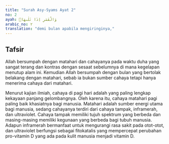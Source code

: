 ```yaml
---
title: "Surah Asy-Syams Ayat 2"
no: 2
ayah: وَالْقَمَرِ اِذَا تَلٰىهَاۖ
arabic_no: ٢
translation: "demi bulan apabila mengiringinya,"
---
```


## Tafsir

Allah bersumpah dengan matahari dan cahayanya pada waktu duha yang sangat terang dan kontras dengan sesaat sebelumnya di mana kegelapan menutup alam ini. Kemudian Allah bersumpah dengan bulan yang bertolak belakang dengan matahari, sebab ia bukan sumber cahaya tetapi hanya menerima cahaya dari matahari.

Menurut kajian ilmiah, cahaya di pagi hari adalah yang paling lengkap kekayaan panjang gelombangnya. Oleh karena itu, cahaya matahari pagi paling baik khasiatnya bagi manusia. Matahari adalah sumber energi utama bagi manusia, sedang cahayanya terdiri dari cahaya tampak, inframerah, dan ultraviolet. Cahaya tampak memiliki tujuh spektrum yang berbeda dan masing-masing memiliki kegunaan yang berbeda bagi tubuh manusia. Adapun inframerah bermanfaat untuk mengurangi rasa sakit pada otot-otot, dan ultraviolet berfungsi sebagai fitokatalis yang mempercepat perubahan pro-vitamin D yang ada pada kulit manusia menjadi vitamin D.